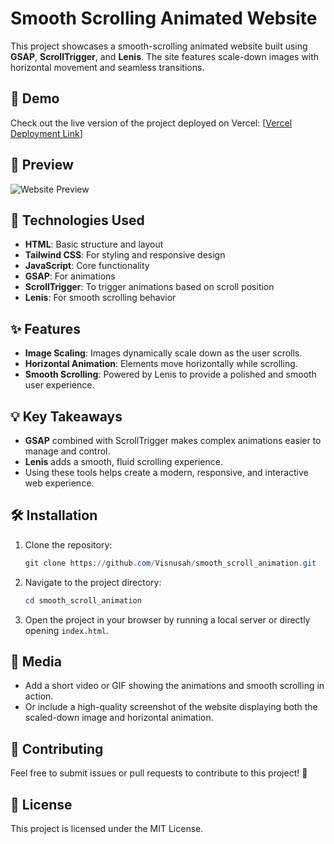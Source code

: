 # Smooth Scrolling Animated Website

This project showcases a smooth-scrolling animated website built using **GSAP**, **ScrollTrigger**, and **Lenis**. The site features scale-down images with horizontal movement and seamless transitions.

## 🚀 Demo
Check out the live version of the project deployed on Vercel: [[Vercel Deployment Link](https://smooth-scroll-animation-vert.vercel.app/)]

## 📸 Preview
![Website Preview](path/to/your-image.png)

## 🔧 Technologies Used
- **HTML**: Basic structure and layout
- **Tailwind CSS**: For styling and responsive design
- **JavaScript**: Core functionality
- **GSAP**: For animations
- **ScrollTrigger**: To trigger animations based on scroll position
- **Lenis**: For smooth scrolling behavior

## ✨ Features
- **Image Scaling**: Images dynamically scale down as the user scrolls.
- **Horizontal Animation**: Elements move horizontally while scrolling.
- **Smooth Scrolling**: Powered by Lenis to provide a polished and smooth user experience.

## 💡 Key Takeaways
- **GSAP** combined with ScrollTrigger makes complex animations easier to manage and control.
- **Lenis** adds a smooth, fluid scrolling experience.
- Using these tools helps create a modern, responsive, and interactive web experience.

## 🛠️ Installation
1. Clone the repository:
    ```PowerShell
    git clone https://github.com/Visnusah/smooth_scroll_animation.git
    ```
2. Navigate to the project directory:
    ```PowerShell
    cd smooth_scroll_animation
    ```
3. Open the project in your browser by running a local server or directly opening `index.html`.

## 📸 Media
- Add a short video or GIF showing the animations and smooth scrolling in action.
- Or include a high-quality screenshot of the website displaying both the scaled-down image and horizontal animation.

## 🤝 Contributing
Feel free to submit issues or pull requests to contribute to this project! 💯

## 📄 License
This project is licensed under the MIT License.
